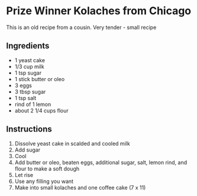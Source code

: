 # Prize Winner Kolaches from Chicago

This is an old recipe from a cousin. Very tender - small recipe

## Ingredients

- 1 yeast cake
- 1/3 cup milk
- 1 tsp sugar
- 1 stick butter or oleo
- 3 eggs
- 3 tbsp sugar
- 1 tsp salt
- rind of 1 lemon
- about 2 1/4 cups flour

## Instructions

1. Dissolve yeast cake in scalded and cooled milk
2. Add sugar
3. Cool
4. Add butter or oleo, beaten eggs, additional sugar, salt, lemon rind, and flour to make a soft dough
5. Let rise
6. Use any filling you want
7. Make into small kolaches and one coffee cake (7 x 11)
